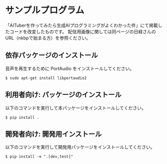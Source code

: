 # サンプルプログラム

「AITuberを作ってみたら生成AIプログラミングがよくわかった件」にて掲載したコードを改変したものです。
配信用画像に関しては同ページの日経さんのURL（nkbpで始まる方）を参照ください。

## 依存パッケージのインストール

音声を再生するために PortAudio をインストールしてください。

```shell
$ sudo apt-get install libportaudio2
```

## 利用者向け: パッケージのインストール

以下のコマンドを実行して本パッケージをインストールしてください。

```shell
$ pip install .
```

## 開発者向け: 開発用インストール

以下のコマンドを実行して開発用パッケージをインストールしてください。

```shell
$ pip install -e ".[dev,test]"
```
